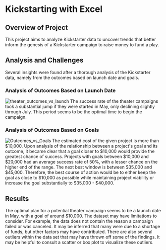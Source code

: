 # Kickstarting with Excel

## Overview of Project
This project aims to analyze Kickstarter data to uncover trends that better inform the genesis of a Kickstarter campaign to raise money to fund a play.

## Analysis and Challenges
Several insights were found after a thorough analysis of the Kickstarter data, namely from the outcomes based on launch date and goals.

### Analysis of Outcomes Based on Launch Date
![theater_outcomes_vs_launch](https://user-images.githubusercontent.com/97901509/177370871-8dd36486-2cf6-4643-8a39-7495be810213.png)
The success rate of the theater campaigns took a substantial jump if they were started in May, only declining slightly through July. This period seems to be the optimal time to begin the campaign.

### Analysis of Outcomes Based on Goals
![Outcomes_vs_Goals](https://user-images.githubusercontent.com/97901509/177370891-aa246306-de3a-4227-8723-1b7c37415d14.png)
The estimated cost of the given project is more than $10,000. Upon analysis of the relationship between a project's goal and its outcome, it became clear that a goal closer to $10,000 would provide the greatest chance of success. Projects with goals between $10,000 and $20,000 had an average success rate of 50%, with a lesser chance on the higher end of the range. The next best window is between $35,000 and $45,000. Therefore, the best course of action would be to either keep the goal as close to $10,000 as possible while maintaining project viability or increase the goal substantially to $35,000 - $40,000.

## Results
The optimal plan for a potential theater campaign seems to be a launch date in May, with a goal of around $10,000. The dataset may have limitations to consider. For example, the data does not contain the reason a campaign failed or was canceled. It may be inferred that many were due to a shortage of funds, but other factors may have contributed. There are also several outliers within the data set that may have thrown off some of the findings. It may be helpful to consult a scatter or box plot to visualize these outliers.
